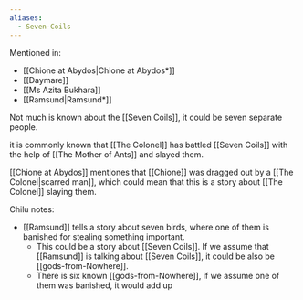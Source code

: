 ```yaml
---
aliases:
  - Seven-Coils
---
```

Mentioned in:
- [[Chione at Abydos|Chione at Abydos*]]
- [[Daymare]]
- [[Ms Azita Bukhara]]
- [[Ramsund|Ramsund*]]

Not much is known about the [[Seven Coils]], it could be seven separate people.

it is commonly known that [[The Colonel]] has battled [[Seven Coils]] with the help of [[The Mother of Ants]] and slayed them.

[[Chione at Abydos]] mentiones that [[Chione]] was dragged out by a [[The Colonel|scarred man]], which could mean that this is a story about [[The Colonel]] slaying them.

Chilu notes:
- [[Ramsund]] tells a story about seven birds, where one of them is banished for stealing something important. 
	- This could be a story about [[Seven Coils]]. If we assume that [[Ramsund]] is talking about [[Seven Coils]], it could be also be [[gods-from-Nowhere]]. 
	- There is six known [[gods-from-Nowhere]], if we assume one of them was banished, it would add up
